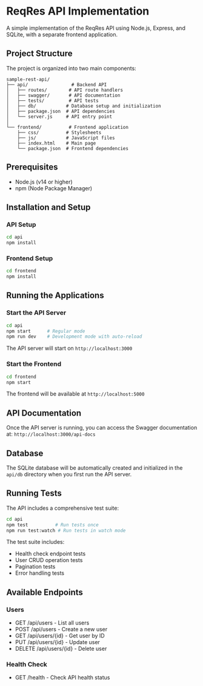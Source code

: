 # ReqRes API Implementation

A simple implementation of the ReqRes API using Node.js, Express, and SQLite, with a separate frontend application.

## Project Structure

The project is organized into two main components:

```
sample-rest-api/
├── api/                # Backend API
│   ├── routes/        # API route handlers
│   ├── swagger/       # API documentation
│   ├── tests/         # API tests
│   ├── db/           # Database setup and initialization
│   ├── package.json  # API dependencies
│   └── server.js     # API entry point
│
└── frontend/          # Frontend application
    ├── css/          # Stylesheets
    ├── js/           # JavaScript files
    ├── index.html    # Main page
    └── package.json  # Frontend dependencies
```

## Prerequisites

- Node.js (v14 or higher)
- npm (Node Package Manager)

## Installation and Setup

### API Setup

```bash
cd api
npm install
```

### Frontend Setup

```bash
cd frontend
npm install
```

## Running the Applications

### Start the API Server

```bash
cd api
npm start      # Regular mode
npm run dev    # Development mode with auto-reload
```

The API server will start on `http://localhost:3000`

### Start the Frontend

```bash
cd frontend
npm start
```

The frontend will be available at `http://localhost:5000`

## API Documentation

Once the API server is running, you can access the Swagger documentation at:
`http://localhost:3000/api-docs`

## Database

The SQLite database will be automatically created and initialized in the `api/db` directory when you first run the API server.

## Running Tests

The API includes a comprehensive test suite:

```bash
cd api
npm test          # Run tests once
npm run test:watch # Run tests in watch mode
```

The test suite includes:

- Health check endpoint tests
- User CRUD operation tests
- Pagination tests
- Error handling tests

## Available Endpoints

### Users

- GET /api/users - List all users
- POST /api/users - Create a new user
- GET /api/users/{id} - Get user by ID
- PUT /api/users/{id} - Update user
- DELETE /api/users/{id} - Delete user

### Health Check

- GET /health - Check API health status
